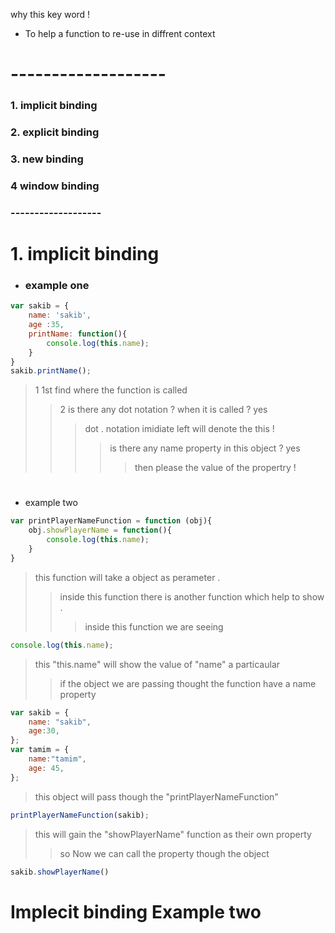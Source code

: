 why this key word !
- To help a function to re-use in diffrent context
# -------------------
### 1. implicit binding
### 2. explicit binding
### 3. new binding
### 4 window binding
### -------------------

#
#
# 1. implicit binding

- ### example one
```javaScript
var sakib = {
    name: 'sakib',
    age :35,
    printName: function(){
        console.log(this.name);
    }
}
sakib.printName();
```
> 1 1st find where the function is called
>> 2 is there any dot notation ? when it is called ? yes
>>> dot . notation imidiate left will denote the this !
>>>> is there any name property in this object ? yes
>>>>> then please the value of the propertry !
#
- example two
```js
var printPlayerNameFunction = function (obj){
    obj.showPlayerName = function(){
        console.log(this.name);
    }
}
```
> this function will take a object as perameter . 
>> inside this function there is another function which help to show . 
>>> inside this function we are seeing 
```js
console.log(this.name);
```
> this "this.name" will show the value of "name" a particaular
>> if the object we are passing thought the function have a name property  

```js
var sakib = {
    name: "sakib",
    age:30,
};
var tamim = {
    name:"tamim",
    age: 45,
};
```
> this object will pass though the "printPlayerNameFunction"

```js 
printPlayerNameFunction(sakib);
```
> this will gain the "showPlayerName" function as their own property
>> so Now we can call the property though the object
```js
sakib.showPlayerName()
```
#
# Implecit binding Example two



